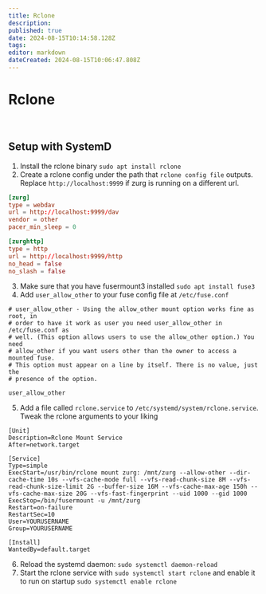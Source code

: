```yaml
---
title: Rclone
description: 
published: true
date: 2024-08-15T10:14:58.128Z
tags: 
editor: markdown
dateCreated: 2024-08-15T10:06:47.808Z
---
```


# Rclone
&nbsp;
## Setup with SystemD

1. Install the rclone binary
`sudo apt install rclone`
2. Create a rclone config under the path that `rclone config file` outputs. Replace `http://localhost:9999` if zurg is running on a different url.
```toml
[zurg]
type = webdav
url = http://localhost:9999/dav
vendor = other
pacer_min_sleep = 0

[zurghttp]
type = http
url = http://localhost:9999/http
no_head = false
no_slash = false
```
3. Make sure that you have fusermount3 installed `sudo apt install fuse3`
4. Add `user_allow_other` to your fuse config file at `/etc/fuse.conf`
```
# user_allow_other - Using the allow_other mount option works fine as root, in
# order to have it work as user you need user_allow_other in /etc/fuse.conf as
# well. (This option allows users to use the allow_other option.) You need
# allow_other if you want users other than the owner to access a mounted fuse.
# This option must appear on a line by itself. There is no value, just the
# presence of the option.

user_allow_other
```
5. Add a file called `rclone.service` to `/etc/systemd/system/rclone.service`.
Tweak the rclone arguments to your liking
```
[Unit]
Description=Rclone Mount Service
After=network.target

[Service]
Type=simple
ExecStart=/usr/bin/rclone mount zurg: /mnt/zurg --allow-other --dir-cache-time 10s --vfs-cache-mode full --vfs-read-chunk-size 8M --vfs-read-chunk-size-limit 2G --buffer-size 16M --vfs-cache-max-age 150h --vfs-cache-max-size 20G --vfs-fast-fingerprint --uid 1000 --gid 1000
ExecStop=/bin/fusermount -u /mnt/zurg
Restart=on-failure
RestartSec=10
User=YOURUSERNAME
Group=YOURUSERNAME

[Install]
WantedBy=default.target
```
6. Reload the systemd daemon: `sudo systemctl daemon-reload`
7. Start the rclone service with `sudo systemctl start rclone` and enable it to run on startup `sudo systemctl enable rclone`